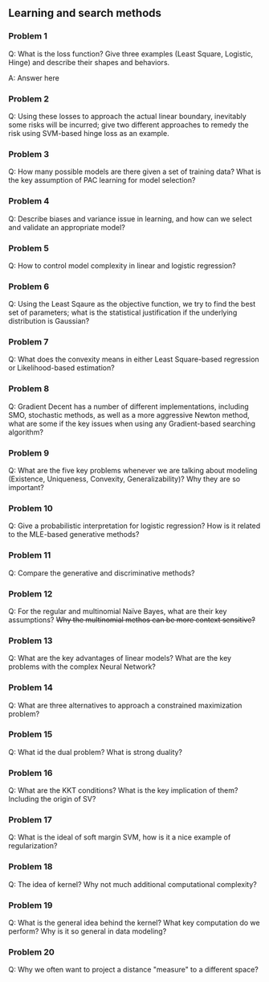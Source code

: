 ## Learning and search methods

### Problem 1
Q: What is the loss function? Give three examples (Least Square,
Logistic, Hinge) and describe their shapes and behaviors.

A: Answer here

### Problem 2
Q: Using these losses to approach the actual linear boundary,
inevitably some risks will be incurred; give two different approaches
to remedy the risk using SVM-based hinge loss as an example.

### Problem 3
Q: How many possible models are there given a set of training data?
What is the key assumption of PAC learning for model selection?

### Problem 4
Q: Describe biases and variance issue in learning, and how can we
select and validate an appropriate model?

### Problem 5
Q: How to control model complexity in linear and logistic regression?

### Problem 6
Q: Using the Least Sqaure as the objective function, we try to find the
best set of parameters; what is the statistical justification if the
underlying distribution is Gaussian?

### Problem 7
Q: What does the convexity means in either Least Square-based regression
or Likelihood-based estimation?

### Problem 8
Q: Gradient Decent has a number of different implementations, including
SMO, stochastic methods, as well as a more aggressive Newton method,
what are some if the key issues when using any Gradient-based searching
algorithm?

### Problem 9
Q: What are the five key problems whenever we are talking about modeling
(Existence, Uniqueness, Convexity, Generalizability)? Why they are so
important?

### Problem 10
Q: Give a probabilistic interpretation for logistic regression? How is
it related to the MLE-based generative methods?

### Problem 11
Q: Compare the generative and discriminative methods?

### Problem 12
Q: For the regular and multinomial Naïve Bayes, what are their key
assumptions? ~~Why the multinomial methos can be more context sensitive?~~

### Problem 13
Q: What are the key advantages of linear models? What are the key problems
with the complex Neural Network?

### Problem 14
Q: What are three alternatives to approach a constrained maximization problem?

### Problem 15
Q: What id the dual problem? What is strong duality?

### Problem 16
Q: What are the KKT conditions? What is the key implication of them?
Including the origin of SV?

### Problem 17
Q: What is the ideal of soft margin SVM, how is it a nice example of
regularization?

### Problem 18
Q: The idea of kernel? Why not much additional computational complexity?

### Problem 19
Q: What is the general idea behind the kernel? What key computation do
we perform? Why is it so general in data modeling?

### Problem 20
Q: Why we often want to project a distance "measure" to a different space?

